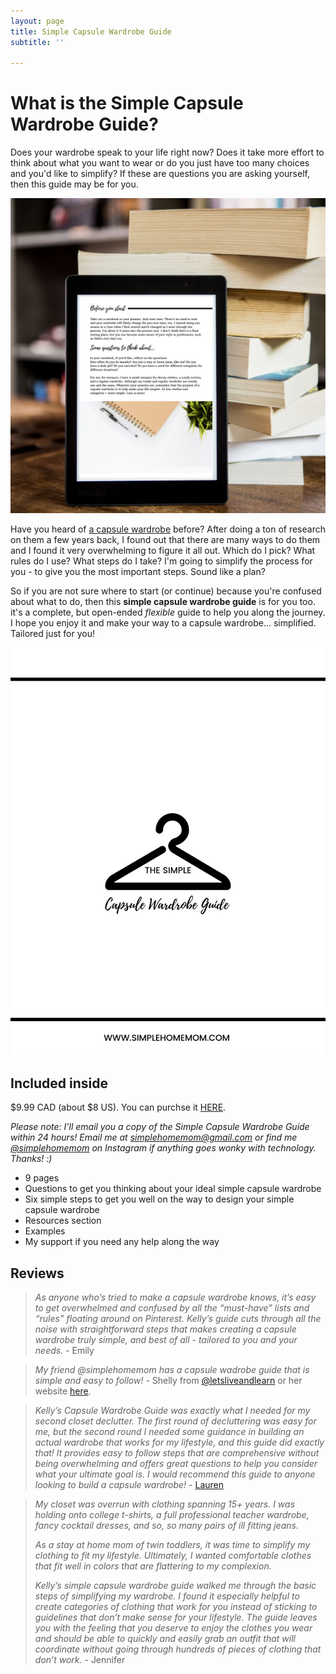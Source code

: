 ```yaml
---
layout: page
title: Simple Capsule Wardrobe Guide
subtitle: ''

---
```

# What is the Simple Capsule Wardrobe Guide?

Does your wardrobe speak to your life right now? Does it take more effort to think about what you want to wear or do you just have too many choices and you'd like to simplify? If these are questions you are asking yourself, then this guide may be for you.

![A picture of my ebook on a tablet. ](/uploads/0001-14050326233_20201205_222458_0000_compress99.jpg "SHM")

Have you heard of [a capsule wardrobe](https://en.wikipedia.org/wiki/Capsule_wardrobe) before? After doing a ton of research on them a few years back, I found out that there are many ways to do them and I found it very overwhelming to figure it all out. Which do I pick? What rules do I use? What steps do I take? I'm going to simplify the process for you - to give you the most important steps. Sound like a plan?

So if you are not sure where to start (or continue) because you're confused about what to do, then this **simple capsule wardrobe guide** is for you too. it's a complete, but open-ended _flexible_ guide to help you along the journey. I hope you enjoy it and make your way to a capsule wardrobe... simplified. Tailored just for you!

![An image of the title page of the ebook.](/uploads/simple-capsule-wardrobe-guide.jpg "simplecapsulewardrobeguide")

## Included inside

$9.99 CAD (about $8 US). You can purchse it [HERE](https://buy.stripe.com/3cscOW0ua020b3adQS).  

_Please note: I’ll email you a copy of the Simple Capsule Wardrobe Guide within 24 hours! Email me at simplehomemom@gmail.com or find me_ [_@simplehomemom_](https://www.instagram.com/simplehomemom) _on Instagram if anything goes wonky with technology. Thanks! :)_

* 9 pages
* Questions to get you thinking about your ideal simple capsule wardrobe
* Six simple steps to get you well on the way to design your simple capsule wardrobe
* Resources section
* Examples
* My support if you need any help along the way

## Reviews

> _As anyone who’s tried to make a capsule wardrobe knows, it’s easy to get overwhelmed and confused by all the “must-have” lists and “rules” floating around on Pinterest. Kelly’s guide cuts through all the noise with straightforward steps that makes creating a capsule wardrobe truly simple, and best of all - tailored to you and your needs._ - Emily

> _My friend @simplehomemom has a capsule wadrobe guide that is simple and easy to follow!_ - Shelly from [@letsliveandlearn](https://www.instagram.com/letsliveandlearn/) or her website [here](https://letsliveandlearn.com/).

> _Kelly’s Capsule Wardrobe Guide was exactly what I needed for my second closet declutter. The first round of decluttering was easy for me, but the second round I needed some guidance in building an actual wardrobe that works for my lifestyle, and this guide did exactly that! It provides easy to follow steps that are comprehensive without being overwhelming and offers great questions to help you consider what your ultimate goal is. I would recommend this guide to anyone looking to build a capsule wardrobe!_ - [Lauren](www.instagram.com/home.sweet.hopkins)

> _My closet was overrun with clothing spanning 15+ years. I was holding onto college t-shirts, a full professional teacher wardrobe, fancy cocktail dresses, and so, so many pairs of ill fitting jeans._
>
> _As a stay at home mom of twin toddlers, it was time to simplify my clothing to fit my lifestyle. Ultimately, I wanted comfortable clothes that fit well in colors that are flattering to my complexion._
>
> _Kelly’s simple capsule wardrobe guide walked me through the basic steps of simplifying my wardrobe. I found it especially helpful to create categories of clothing that work for you instead of sticking to guidelines that don’t make sense for your lifestyle. The guide leaves you with the feeling that you deserve to enjoy the clothes you wear and should be able to quickly and easily grab an outfit that will coordinate without going through hundreds of pieces of clothing that don’t work. -_ Jennifer